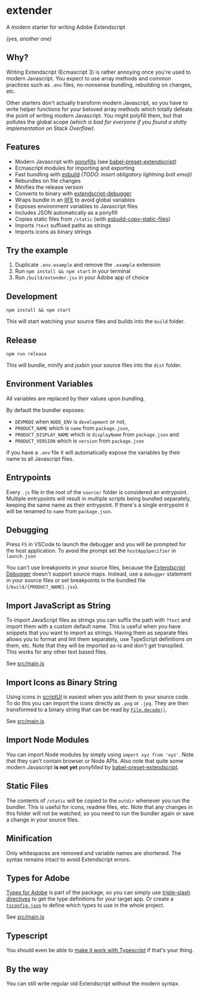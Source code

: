 # extender

A modern starter for writing Adobe Extendscript

_(yes, another one)_

## Why?

Writing Extendscript (Ecmascript 3) is rather annoying once you're used to modern Javascript. You expect to use array methods and common practices such as `.env` files, no-nonsense bundling, rebuilding on changes, etc.

Other starters don't actually transform modern Javascript, so you have to write helper functions for your beloved array methods which totally defeats the point of writing modern Javascript. You might polyfill them, but that pollutes the global scope _(which is bad for everyone if you found a shitty implementation on Stack Overflow)._

## Features

- Modern Javascript with [ponyfills](https://github.com/sindresorhus/ponyfill#how-are-ponyfills-better-than-polyfills) (see [babel-preset-extendscript](https://github.com/fusepilot/babel-preset-extendscript))
- Ecmascript modules for importing and exporting
- Fast bundling with [esbuild](https://github.com/evanw/esbuild) _(TODO: insert obligatory lightning bolt emoji)_
- Rebundles on file changes
- Minifies the release version
- Converts to binary with [extendscript-debugger](https://marketplace.visualstudio.com/items?itemName=Adobe.extendscript-debug)
- Wraps bundle in an [IIFE](https://developer.mozilla.org/en-US/docs/Glossary/IIFE) to avoid global variables
- Exposes environment variables to Javascript files
- Includes JSON automatically as a ponyfill
- Copies static files from `/static` (with [esbuild-copy-static-files](https://github.com/nickjj/esbuild-copy-static-files))
- Imports `?text` suffixed paths as strings
- Imports icons as binary strings

## Try the example

1. Duplicate `.env.example` and remove the `.example` extension
1. Run `npm install && npm start` in your terminal
1. Run `/build/extender.jsx` in your Adobe app of choice

## Development

```
npm install && npm start
```

This will start watching your source files and builds into the `build` folder.

## Release

```
npm run release
```

This will bundle, minify and jsxbin your source files into the `dist` folder.

## Environment Variables

All variables are replaced by their values upon bundling.

By default the bundler exposes:

- `DEVMODE` when `NODE_ENV` is `development` or not,
- `PRODUCT_NAME` which is `name` from `package.json`,
- `PRODUCT_DISPLAY_NAME` which is `displayName` from `package.json` and
- `PRODUCT_VERSION` which is `version` from `package.json`

If you have a `.env` file it will automatically expose the variables by their name to all Javascript files.

## Entrypoints

Every `.js` file in the root of the `source/` folder is considered an entrypoint. Multiple entrypoints will result in multiple scripts being bundled separately, keeping the same name as their entrypoint. If there's a single entrypoint it will be renamed to `name` from `package.json`.

## Debugging

Press `F5` in VSCode to launch the debugger and you will be prompted for the host application. To avoid the prompt set the `hostAppSpecifier` in `launch.json`

You can't use breakpoints in your source files, because the [Extendscript Debugger](https://marketplace.visualstudio.com/items?itemName=Adobe.extendscript-debug) doesn't support source maps. Instead, use a `debugger` statement in your source files or set breakpoints in the bundled file (`/build/{PRODUCT_NAME}.jsx`).

## Import JavaScript as String

To import JavaScript files as strings you can suffix the path with `?text` and import them with a custom default name. This is useful when you have snippets that you want to import as strings. Having them as separate files allows you to format and lint them separately, use TypeScript definitions on them, etc. Note that they will be imported as-is and don't get transpiled. This works for any other text based files.

See [src/main.js](./src/main.js#L6)

## Import Icons as Binary String

Using icons in [scriptUI](https://extendscript.docsforadobe.dev/user-interface-tools/) is easiest when you add them to your source code. To do this you can import the icons directly as `.png` or `.jpg`. They are then transformed to a binary string that can be read by [`File.decode()`](https://extendscript.docsforadobe.dev/file-system-access/file-object.html#decode).

See [src/main.js](./src/main.js#L17)

## Import Node Modules

You can import Node modules by simply using `import xyz from 'xyz'`. Note that they can't contain browser or Node APIs. Also note that quite some modern Javascript **is not yet** ponyfilled by [babel-preset-extendscript](https://github.com/fusepilot/babel-preset-extendscript#features).

## Static Files

The contents of `/static` will be copied to the `outdir` whenever you run the bundler. This is useful for icons, readme files, etc. Note that any changes in this folder will not be watched, so you need to run the bundler again or save a change in your source files.

## Minification

Only whitespaces are removed and variable names are shortened. The syntax remains intact to avoid Extendscript errors.

## Types for Adobe

[Types for Adobe](https://github.com/aenhancers/Types-for-Adobe) is part of the package, so you can simply use [triple-slash directives](https://www.typescriptlang.org/docs/handbook/triple-slash-directives.html) to get the type definitions for your target app. Or create a [`tsconfig.json`](https://github.com/hyperbrew/bolt-cep/blob/master/src/jsx/tsconfig.json) to define which types to use in the whole project.

See [src/main.js](./src/main.js#L1-L2)

## Typescript

You should even be able to [make it work with Typescript](https://esbuild.github.io/content-types/#typescript) if that's your thing.

## By the way

You can still write regular old Extendscript without the modern syntax.
